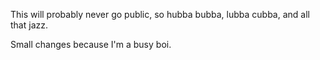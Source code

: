 This will probably never go public, so hubba bubba, lubba cubba, and all that jazz.

Small changes because I'm a busy boi.
